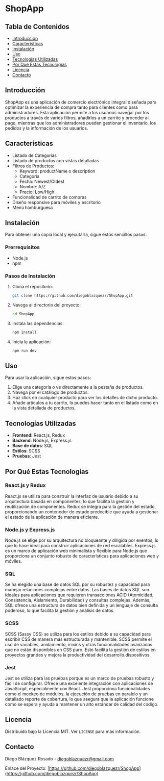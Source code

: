 # ShopApp

## Tabla de Contenidos

- [Introducción](#introducción)
- [Características](#características)
- [Instalación](#instalación)
- [Uso](#uso)
- [Tecnologías Utilizadas](#tecnologías-utilizadas)
- [Por Qué Estas Tecnologías](#por-qué-estas-tecnologías)
- [Licencia](#licencia)
- [Contacto](#contacto)

## Introducción

ShopApp es una aplicación de comercio electrónico integral diseñada para optimizar la experiencia de compra tanto para clientes como para administradores. Esta aplicación permite a los usuarios navegar por los productos a través de varios filtros, añadirlos a un carrito y proceder al pago, mientras que los administradores pueden gestionar el inventario, los pedidos y la información de los usuarios.

## Características

- Listado de Categorías
- Listado de productos con vistas detalladas
- Filtros de Productos:
    - Keyword: productName o description
    - Categoría
    - Fecha: Newest/Oldest
    - Nombre: A/Z
    - Precio: Low/High
- Funcionalidad de carrito de compras
- Diseño responsive para móviles y escritorio
- Menú hamburguesa

## Instalación

Para obtener una copia local y ejecutarla, sigue estos sencillos pasos.

### Prerrequisitos

- Node.js
- npm

### Pasos de Instalación

1. Clona el repositorio:
   ```sh
   git clone https://github.com/diegoblazquezr/ShopApp.git
    ```
2. Navega al directorio del proyecto:
    ```sh
    cd ShopApp    
    ```
3. Instala las dependencias:
    ```sh
   npm install
    ```
4. Inicia la aplicación:
    ```sh
   npm run dev
    ```
    
## Uso

Para usar la aplicación, sigue estos pasos:

1. Elige una categoría o ve directamente a la pestaña de productos.
2. Navega por el catálogo de productos.
3. Haz click en cualquier producto para ver los detalles de dicho producto.
4. Añade artículos a tu carrito, lo puedes hacer tanto en el listado como en la vista detallada de productos.

## Tecnologías Utilizadas

- **Frontend**: React.js, Redux
- **Backend**: Node.js, Express.js
- **Base de datos**: SQL
- **Estilos**: SCSS
- **Pruebas**: Jest

## Por Qué Estas Tecnologías

### React.js y Redux

React.js se utiliza para construir la interfaz de usuario debido a su arquitectura basada en componentes, lo que facilita la gestión y reutilización de componentes. Redux se integra para la gestión del estado, proporcionando un contenedor de estado predecible que ayuda a gestionar el estado de la aplicación de manera eficiente.

### Node.js y Express.js

Node.js se elige por su arquitectura no bloqueante y dirigida por eventos, lo que lo hace ideal para construir aplicaciones de red escalables. Express.js es un marco de aplicación web minimalista y flexible para Node.js que proporciona un conjunto robusto de características para aplicaciones web y móviles.

### SQL

Se ha elegido una base de datos SQL por su robustez y capacidad para manejar relaciones complejas entre datos. Las bases de datos SQL son ideales para aplicaciones que requieren transacciones ACID (Atomicidad, Consistencia, Aislamiento, Durabilidad) y consultas complejas. Además, SQL ofrece una estructura de datos bien definida y un lenguaje de consulta poderoso, lo que facilita la gestión y análisis de datos.

### SCSS

SCSS (Sassy CSS) se utiliza para los estilos debido a su capacidad para escribir CSS de manera más estructurada y mantenible. SCSS permite el uso de variables, anidamiento, mixins y otras funcionalidades avanzadas que no están disponibles en CSS puro. Esto facilita la gestión de estilos en proyectos grandes y mejora la productividad del desarrollo.dispositivos.

### Jest

Jest se utiliza para las pruebas porque es un marco de pruebas robusto y fácil de configurar. Ofrece una excelente integración con aplicaciones de JavaScript, especialmente con React. Jest proporciona funcionalidades como el mockeo de módulos, la ejecución de pruebas en paralelo y un detallado reporte de cobertura, lo que asegura que la aplicación funcione como se espera y ayuda a mantener un alto estándar de calidad del código.



## Licencia

Distribuido bajo la Licencia MIT. Ver `LICENSE` para más información.

## Contacto

Diego Blázquez Rosado - [diegoblazquezr@gmail.com](mailto:diegoblazquezr@gmail.com)

Enlace del Proyecto: [https://github.com/diegoblazquezr/ShopApp](https://github.com/diegoblazquezr/ShopApp)

